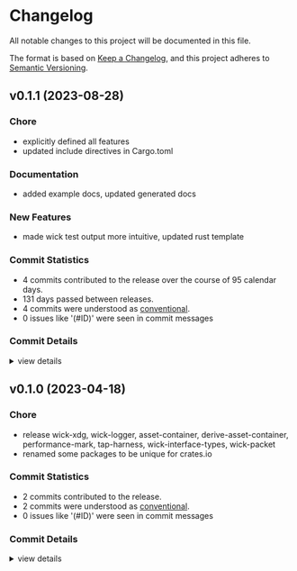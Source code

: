 # Changelog

All notable changes to this project will be documented in this file.

The format is based on [Keep a Changelog](https://keepachangelog.com/en/1.0.0/),
and this project adheres to [Semantic Versioning](https://semver.org/spec/v2.0.0.html).

## v0.1.1 (2023-08-28)

### Chore

 - <csr-id-7968fb0b6fe519732595ed1e3ed9cc429a45d0c4/> explicitly defined all features
 - <csr-id-4090c8fa7fba8254570cc10024fd8a6b15c076ab/> updated include directives in Cargo.toml

### Documentation

 - <csr-id-0d37e8af72f6578595deb2138b57711a2ff6ceca/> added example docs, updated generated docs

### New Features

 - <csr-id-a4dfea5a6d76b3f8d6df83758ac8bff9f5e744e7/> made wick test output more intuitive, updated rust template

### Commit Statistics

<csr-read-only-do-not-edit/>

 - 4 commits contributed to the release over the course of 95 calendar days.
 - 131 days passed between releases.
 - 4 commits were understood as [conventional](https://www.conventionalcommits.org).
 - 0 issues like '(#ID)' were seen in commit messages

### Commit Details

<csr-read-only-do-not-edit/>

<details><summary>view details</summary>

 * **Uncategorized**
    - Explicitly defined all features ([`7968fb0`](https://github.com/candlecorp/wick/commit/7968fb0b6fe519732595ed1e3ed9cc429a45d0c4))
    - Updated include directives in Cargo.toml ([`4090c8f`](https://github.com/candlecorp/wick/commit/4090c8fa7fba8254570cc10024fd8a6b15c076ab))
    - Added example docs, updated generated docs ([`0d37e8a`](https://github.com/candlecorp/wick/commit/0d37e8af72f6578595deb2138b57711a2ff6ceca))
    - Made wick test output more intuitive, updated rust template ([`a4dfea5`](https://github.com/candlecorp/wick/commit/a4dfea5a6d76b3f8d6df83758ac8bff9f5e744e7))
</details>

## v0.1.0 (2023-04-18)

### Chore

 - <csr-id-35047c3a741b00d88c4abc2ed3749af040a83671/> release wick-xdg, wick-logger, asset-container, derive-asset-container, performance-mark, tap-harness, wick-interface-types, wick-packet
 - <csr-id-45c7b192ab740c7b1c0f60466e73e3f6cb9d21be/> renamed some packages to be unique for crates.io

### Commit Statistics

<csr-read-only-do-not-edit/>

 - 2 commits contributed to the release.
 - 2 commits were understood as [conventional](https://www.conventionalcommits.org).
 - 0 issues like '(#ID)' were seen in commit messages

### Commit Details

<csr-read-only-do-not-edit/>

<details><summary>view details</summary>

 * **Uncategorized**
    - Release wick-xdg, wick-logger, asset-container, derive-asset-container, performance-mark, tap-harness, wick-interface-types, wick-packet ([`35047c3`](https://github.com/candlecorp/wick/commit/35047c3a741b00d88c4abc2ed3749af040a83671))
    - Renamed some packages to be unique for crates.io ([`45c7b19`](https://github.com/candlecorp/wick/commit/45c7b192ab740c7b1c0f60466e73e3f6cb9d21be))
</details>

